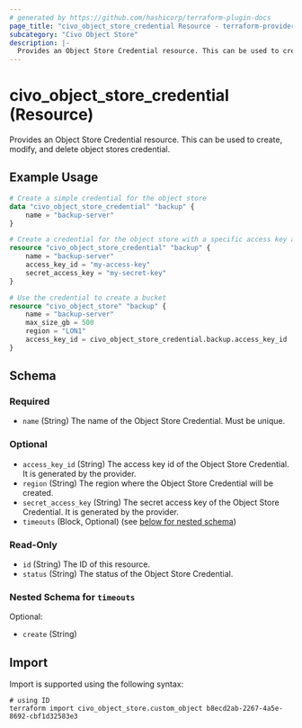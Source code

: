 ```yaml
---
# generated by https://github.com/hashicorp/terraform-plugin-docs
page_title: "civo_object_store_credential Resource - terraform-provider-civo"
subcategory: "Civo Object Store"
description: |-
  Provides an Object Store Credential resource. This can be used to create, modify, and delete object stores credential.
---
```


# civo_object_store_credential (Resource)

Provides an Object Store Credential resource. This can be used to create, modify, and delete object stores credential.

## Example Usage

```terraform
# Create a simple credential for the object store
data "civo_object_store_credential" "backup" {
	name = "backup-server"
}

# Create a credential for the object store with a specific access key and secret key
resource "civo_object_store_credential" "backup" {
	name = "backup-server"
	access_key_id = "my-access-key"
	secret_access_key = "my-secret-key"
}

# Use the credential to create a bucket
resource "civo_object_store" "backup" {
	name = "backup-server"
	max_size_gb = 500
	region = "LON1"
	access_key_id = civo_object_store_credential.backup.access_key_id
}
```

<!-- schema generated by tfplugindocs -->
## Schema

### Required

- `name` (String) The name of the Object Store Credential. Must be unique.

### Optional

- `access_key_id` (String) The access key id of the Object Store Credential. It is generated by the provider.
- `region` (String) The region where the Object Store Credential will be created.
- `secret_access_key` (String) The secret access key of the Object Store Credential. It is generated by the provider.
- `timeouts` (Block, Optional) (see [below for nested schema](#nestedblock--timeouts))

### Read-Only

- `id` (String) The ID of this resource.
- `status` (String) The status of the Object Store Credential.

<a id="nestedblock--timeouts"></a>
### Nested Schema for `timeouts`

Optional:

- `create` (String)

## Import

Import is supported using the following syntax:

```shell
# using ID
terraform import civo_object_store.custom_object b8ecd2ab-2267-4a5e-8692-cbf1d32583e3
```

